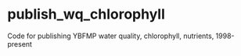 # publish_wq_chlorophyll
Code for publishing YBFMP water quality, chlorophyll, nutrients, 1998-present
